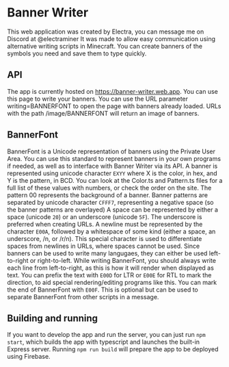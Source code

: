 # Banner Writer

This web application was created by Electra, you can message me on Discord at @electraminer
It was made to allow easy communication using alternative writing scripts in Minecraft.
You can create banners of the symbols you need and save them to type quickly.

## API

The app is currently hosted on https://banner-writer.web.app. You can use this page to write your banners.
You can use the URL parameter writing=BANNERFONT to open the page with banners already loaded.
URLs with the path /image/BANNERFONT will return an image of banners.

## BannerFont

BannerFont is a Unicode representation of banners using the Private User Area. You can use this standard to represent banners
in your own programs if needed, as well as to interface with Banner Writer via its API.
A banner is represented using unicode character `EXYY` where X is the color, in hex, and Y is the pattern, in BCD.
You can look at the Color.ts and Pattern.ts files for a full list of these values with numbers, or check the order on the site.
The pattern 00 represents the background of a banner.
Banner patterns are separated by unicode character `CFFF7`, representing a negative space (so the banner patterns are overlayed)
A space can be represented by either a space (unicode `20`) or an underscore (unicode `5F`). The underscore is preferred when creating URLs.
A newline must be represented by the character `E00A`, followed by a whitespace of some kind (either a space, an underscore, /n, or /r/n). This special character is used to differentiate spaces from newlines in URLs, where spaces cannot be used.
Since banners can be used to write many langugaes, they can either be used left-to-right or right-to-left. While writing BannerFont, you should always write each line from left-to-right, as this is how it will render when displayed as text. You can prefix the text with `E00D` for LTR or `E00E` for RTL to mark the direction, to aid special rendering/editing programs like this.
You can mark the end of BannerFont with `E00F`. This is optional but can be used to separate BannerFont from other scripts in a message.

## Building and running

If you want to develop the app and run the server, you can just run `npm start`, which builds the app with typescript and launches the built-in Express server.
Running `npm run build` will prepare the app to be deployed using Firebase.